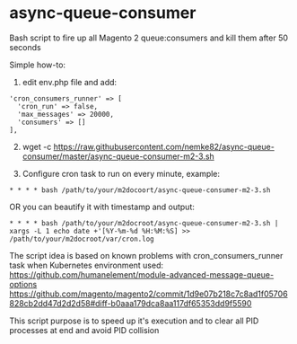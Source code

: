 # async-queue-consumer
Bash script to fire up all Magento 2 queue:consumers and kill them after 50 seconds

Simple how-to:
1) edit env.php file and add:

```
'cron_consumers_runner' => [
  'cron_run' => false,
  'max_messages' => 20000,
  'consumers' => []
],
```

2) wget -c https://raw.githubusercontent.com/nemke82/async-queue-consumer/master/async-queue-consumer-m2-3.sh

3) Configure cron task to run on every minute, example:
```
* * * * bash /path/to/your/m2docoort/async-queue-consumer-m2-3.sh
```

OR you can beautify it with timestamp and output:
```
* * * * bash /path/to/your/m2docroot/async-queue-consumer-m2-3.sh | xargs -L 1 echo date +'[%Y-%m-%d %H:%M:%S] >> /path/to/your/m2docroot/var/cron.log
```

The script idea is based on known problems with cron_consumers_runner task when Kubernetes environment used:
https://github.com/humanelement/module-advanced-message-queue-options
https://github.com/magento/magento2/commit/1d9e07b218c7c8ad1f05706828cb2dd47d2d2d58#diff-b0aaa179dca8aa117df65353dd9f5590

This script purpose is to speed up it's execution and to clear all PID processes at end and avoid PID collision
